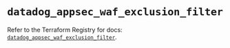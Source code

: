# `datadog_appsec_waf_exclusion_filter`

Refer to the Terraform Registry for docs: [`datadog_appsec_waf_exclusion_filter`](https://registry.terraform.io/providers/datadog/datadog/3.62.0/docs/resources/appsec_waf_exclusion_filter).
